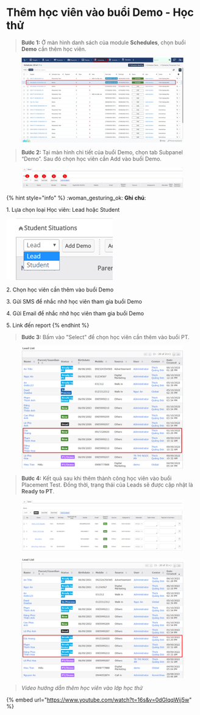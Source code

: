 # Thêm học viên vào buổi Demo - Học thử

> **Bước 1:** Ở màn hình danh sách của module **Schedules**, chọn buổi **Demo** cần thêm học viên.&#x20;

<figure><img src="../../../.gitbook/assets/image (20) (2).png" alt=""><figcaption></figcaption></figure>

> **Bước 2:** Tại màn hình chi tiết của buổi Demo, chọn tab Subpanel “Demo”. Sau đó chọn học viên cần Add vào buổi Demo.

<figure><img src="../../../.gitbook/assets/image (48).png" alt=""><figcaption></figcaption></figure>

{% hint style="info" %}
:woman\_gesturing\_ok: **Ghi chú**:

1\. Lựa chọn loại Học viên: Lead hoặc Student

<img src="../../../.gitbook/assets/ThemDemo3.png" alt="" data-size="original">&#x20;

2\. Chọn học viên cần thêm vào buổi Demo

3\. Gửi SMS để nhắc nhở học viên tham gia buổi Demo

4\. Gửi Email để nhắc nhở học viên tham gia buổi Demo

5\. Link đến report&#x20;
{% endhint %}

> **Bước 3:** Bấm vào "Select" để chọn học viên cần thêm vào buổi PT.

<figure><img src="../../../.gitbook/assets/image (38).png" alt=""><figcaption></figcaption></figure>

> **Bước 4:** Kết quả sau khi thêm thành công học viên vào buổi Placement Test. Đồng thời, trạng thái của Leads sẽ được cập nhật là **Ready to PT**.

<figure><img src="../../../.gitbook/assets/image (4) (2) (2).png" alt=""><figcaption></figcaption></figure>

<figure><img src="../../../.gitbook/assets/image (42).png" alt=""><figcaption></figcaption></figure>

> _Video hướng dẫn thêm học viên vào lớp học thử_

{% embed url="https://www.youtube.com/watch?t=16s&v=0dGlqqWij5w" %}
